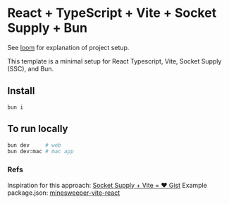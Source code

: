 # React + TypeScript + Vite + Socket Supply + Bun

See [loom](https://www.loom.com/share/587746469aa3486896dc29ac9d590dc2) for explanation of project setup.

This template is a minimal setup for React Typescript, Vite, Socket Supply (SSC), and Bun.

## Install
```
bun i
```

## To run locally
```bash
bun dev     # web
bun dev:mac # mac app
```

### Refs
Inspiration for this approach: [Socket Supply + Vite = ♥️ Gist](https://gist.github.com/mecachisenros/12e3240a5d66cffa54089066f9ffe8ff)
Example package.json: [minesweeper-vite-react](https://github.com/salvatorelaspata/minesweeper-vite-react/blob/main/package.json)
